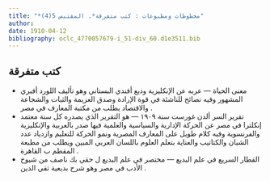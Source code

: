 ```yaml
---
title: "*مخطوطات ومطبوعات : كتب متفرقة*. المقتبس 5(4)"
author: 
date: 1910-04-12
bibliography: oclc_4770057679-i_51-div_60.d1e3511.bib
---
```




##  كتب متفرقة 



-  معنى الحياة  —  عربه عن الإنكليزية  وديع أفندي البستاني  وهو تأليف  اللورد أفبري   المشهور وفيه نصائح للناشئة في قوة الإرادة وصدق العزيمة والثبات والشجاعة والاقتصاد يطلب من  مكتبة المعارف  في  مصر  . 
-  تقرير السر ألدن غورست سنة  ١٩٠٩  — هو التقرير الذي يصدره كل سنة معتمد إنكلترا في مصر عن الحركة الإدارية والسياسية والعلمية فيها صدر بالعربية والإنكليزية والفرنسوية وفيه كلام طويل على المعارف المصرية ونمو الحركة للتعليم وازدياد عدد الشبان والكتاتيب والعناية بتعلم العلوم باللسان العربي المبين ويطلب من  مطبعة المقطم  ب  القاهرة  . 
-  القطار السريع في علم البديع  — مختصر في علم البديع ل  حقي بك ناصف  من شيوخ الأدب في مصر وهو شرح بديعية  تقي الدين  . 

